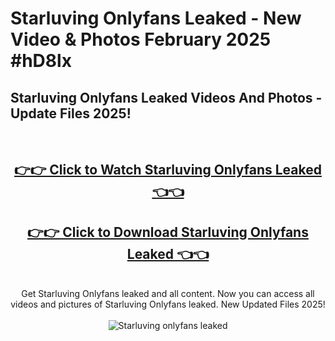 # Starluving Onlyfans Leaked - New Video & Photos February 2025 #hD8lx

<h2>Starluving Onlyfans Leaked Videos And Photos - Update Files 2025!</h2>
<br>
<div align="center">
<h2><a href="https://porncheck.live/?utm_source=starluving&utm_medium=git182&utm_content=newban" rel="nofollow">👉👉 Click to Watch Starluving Onlyfans Leaked 👈👈</a></h2>
<h2><a href="https://porncheck.live/?utm_source=starluving&utm_medium=git182&utm_content=newban" rel="nofollow">👉👉 Click to Download Starluving Onlyfans Leaked 👈👈</a></h2>
<br>
Get Starluving Onlyfans leaked and all content. Now you can access all videos and pictures of Starluving Onlyfans leaked. New Updated Files 2025!
<br>
<br>
<a href="https://porncheck.live/?utm_source=starluving&utm_medium=git182&utm_content=newban" rel="nofollow" data-target="animated-image.originalLink"><img src="https://i.ibb.co/bMWrY6b1/banner2.png" alt="Starluving onlyfans leaked" style="max-width: 100%; display: inline-block;" data-target="animated-image.originalImage"></a>
</div>
<br>

